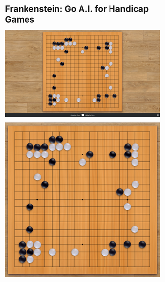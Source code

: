 # Frankenstein: Go A.I. for Handicap Games

![screenshot1](https://github.com/urehkoh/hyuga-kaya-set-1/blob/master/screenshot1.png)

![screenshot2](https://github.com/urehkoh/hyuga-kaya-set-1/blob/master/screenshot2.png)
